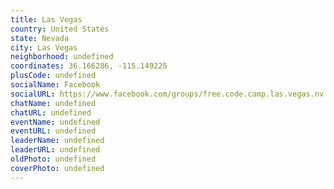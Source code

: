 ```yaml
---
title: Las Vegas
country: United States
state: Nevada
city: Las Vegas
neighborhood: undefined
coordinates: 36.166286, -115.149225
plusCode: undefined
socialName: Facebook
socialURL: https://www.facebook.com/groups/free.code.camp.las.vegas.nv
chatName: undefined
chatURL: undefined
eventName: undefined
eventURL: undefined
leaderName: undefined
leaderURL: undefined
oldPhoto: undefined
coverPhoto: undefined
---
```

